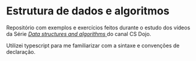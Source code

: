 # Estrutura de dados e algoritmos

Repositório com exemplos e exercícios feitos durante o estudo dos vídeos da Série [*Data structures and algorithms* ](https://www.youtube.com/playlist?list=PLBZBJbE_rGRV8D7XZ08LK6z-4zPoWzu5H) do canal CS Dojo.

Utilizei typescript para me familiarizar com a sintaxe e convenções de declaração.